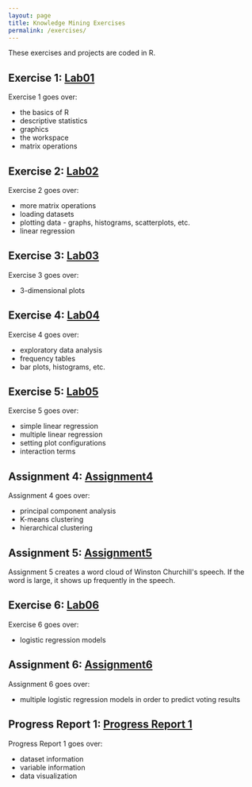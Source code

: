 ```yaml
---
layout: page
title: Knowledge Mining Exercises
permalink: /exercises/
---
```

These exercises and projects are coded in R.

## Exercise 1: [Lab01](Lab01.html)
Exercise 1 goes over:
- the basics of R
- descriptive statistics
- graphics
- the workspace
- matrix operations 

## Exercise 2: [Lab02](Lab02.html)
Exercise 2 goes over:
- more matrix operations
- loading datasets
- plotting data - graphs, histograms, scatterplots, etc.
- linear regression

## Exercise 3: [Lab03](Lab03.html)
Exercise 3 goes over:
- 3-dimensional plots

## Exercise 4: [Lab04](Lab04.html)
Exercise 4 goes over:
- exploratory data analysis
- frequency tables
- bar plots, histograms, etc.

## Exercise 5: [Lab05](Lab05.html)
Exercise 5 goes over:
- simple linear regression
- multiple linear regression
- setting plot configurations
- interaction terms

## Assignment 4: [Assignment4](assignment4.html)
Assignment 4 goes over:
- principal component analysis
- K-means clustering 
- hierarchical clustering

## Assignment 5: [Assignment5](assignment5.html)
Assignment 5 creates a word cloud of Winston Churchill's speech. If the word is large, it shows up frequently in the speech.

## Exercise 6: [Lab06](Lab06.html)
Exercise 6 goes over:
- logistic regression models

## Assignment 6: [Assignment6](assignment6.html)
Assignment 6 goes over:
- multiple logistic regression models in order to predict voting results

## Progress Report 1: [Progress Report 1](ckd_project.html)
Progress Report 1 goes over:
- dataset information
- variable information
- data visualization
